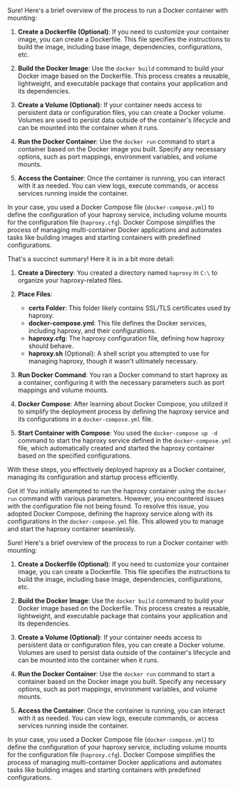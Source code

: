 Sure! Here's a brief overview of the process to run a Docker container with mounting:

1. **Create a Dockerfile (Optional)**: If you need to customize your container image, you can create a Dockerfile. This file specifies the instructions to build the image, including base image, dependencies, configurations, etc.

2. **Build the Docker Image**: Use the `docker build` command to build your Docker image based on the Dockerfile. This process creates a reusable, lightweight, and executable package that contains your application and its dependencies.

3. **Create a Volume (Optional)**: If your container needs access to persistent data or configuration files, you can create a Docker volume. Volumes are used to persist data outside of the container's lifecycle and can be mounted into the container when it runs.

4. **Run the Docker Container**: Use the `docker run` command to start a container based on the Docker image you built. Specify any necessary options, such as port mappings, environment variables, and volume mounts.

5. **Access the Container**: Once the container is running, you can interact with it as needed. You can view logs, execute commands, or access services running inside the container.

In your case, you used a Docker Compose file (`docker-compose.yml`) to define the configuration of your haproxy service, including volume mounts for the configuration file (`haproxy.cfg`). Docker Compose simplifies the process of managing multi-container Docker applications and automates tasks like building images and starting containers with predefined configurations.

That's a succinct summary! Here it is in a bit more detail:

1. **Create a Directory**: You created a directory named `haproxy` in `C:\` to organize your haproxy-related files.

2. **Place Files**:
   - **certs Folder**: This folder likely contains SSL/TLS certificates used by haproxy.
   - **docker-compose.yml**: This file defines the Docker services, including haproxy, and their configurations.
   - **haproxy.cfg**: The haproxy configuration file, defining how haproxy should behave.
   - **haproxy.sh** (Optional): A shell script you attempted to use for managing haproxy, though it wasn't ultimately necessary.

3. **Run Docker Command**: You ran a Docker command to start haproxy as a container, configuring it with the necessary parameters such as port mappings and volume mounts.

4. **Docker Compose**: After learning about Docker Compose, you utilized it to simplify the deployment process by defining the haproxy service and its configurations in a `docker-compose.yml` file.

5. **Start Container with Compose**: You used the `docker-compose up -d` command to start the haproxy service defined in the `docker-compose.yml` file, which automatically created and started the haproxy container based on the specified configurations.

With these steps, you effectively deployed haproxy as a Docker container, managing its configuration and startup process efficiently.

Got it! You initially attempted to run the haproxy container using the `docker run` command with various parameters. However, you encountered issues with the configuration file not being found. To resolve this issue, you adopted Docker Compose, defining the haproxy service along with its configurations in the `docker-compose.yml` file. This allowed you to manage and start the haproxy container seamlessly.

Sure! Here's a brief overview of the process to run a Docker container with mounting:

1. **Create a Dockerfile (Optional)**: If you need to customize your container image, you can create a Dockerfile. This file specifies the instructions to build the image, including base image, dependencies, configurations, etc.

2. **Build the Docker Image**: Use the `docker build` command to build your Docker image based on the Dockerfile. This process creates a reusable, lightweight, and executable package that contains your application and its dependencies.

3. **Create a Volume (Optional)**: If your container needs access to persistent data or configuration files, you can create a Docker volume. Volumes are used to persist data outside of the container's lifecycle and can be mounted into the container when it runs.

4. **Run the Docker Container**: Use the `docker run` command to start a container based on the Docker image you built. Specify any necessary options, such as port mappings, environment variables, and volume mounts.

5. **Access the Container**: Once the container is running, you can interact with it as needed. You can view logs, execute commands, or access services running inside the container.

In your case, you used a Docker Compose file (`docker-compose.yml`) to define the configuration of your haproxy service, including volume mounts for the configuration file (`haproxy.cfg`). Docker Compose simplifies the process of managing multi-container Docker applications and automates tasks like building images and starting containers with predefined configurations.